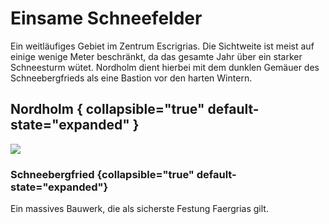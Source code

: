 # Einsame Schneefelder

Ein weitläufiges Gebiet im Zentrum Escrigrias. Die Sichtweite ist meist auf einige wenige Meter beschränkt, da das
gesamte Jahr über ein starker Schneesturm wütet. Nordholm dient hierbei mit dem dunklen Gemäuer des Schneebergfrieds
als eine Bastion vor den harten Wintern.

## Nordholm { collapsible="true" default-state="expanded" }

![](nordholm.png)

<procedure title="Charaktere aktuell an diesem Ort">
<list columns="3">
<!-- <li><a href="Adrian.md"></a></li> -->
</list>
</procedure>

### Schneebergfried {collapsible="true" default-state="expanded"}

Ein massives Bauwerk, die als sicherste Festung Faergrias gilt.

![]()

<procedure title="Charaktere aktuell an diesem Ort">
<list columns="3">
<!-- <li><a href="Aquila.md"></a></li> -->
<!-- <li><a href="Tristan.md"></a></li> -->
</list>
</procedure>
